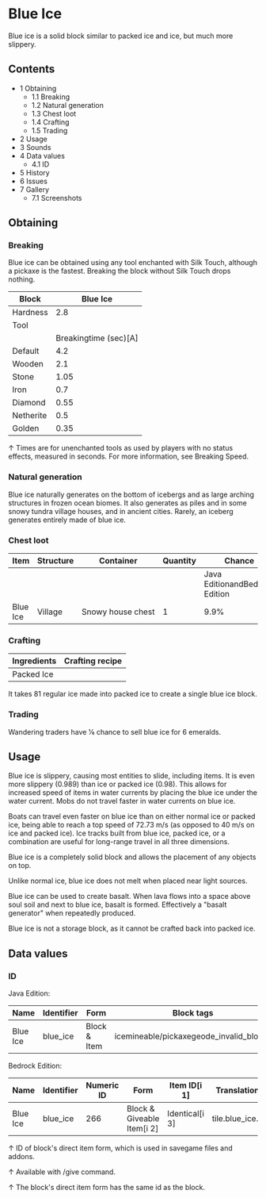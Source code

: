# Blue Ice
Blue ice is a solid block similar to packed ice and ice, but much more slippery.

## Contents
- 1 Obtaining
	- 1.1 Breaking
	- 1.2 Natural generation
	- 1.3 Chest loot
	- 1.4 Crafting
	- 1.5 Trading
- 2 Usage
- 3 Sounds
- 4 Data values
	- 4.1 ID
- 5 History
- 6 Issues
- 7 Gallery
	- 7.1 Screenshots

## Obtaining
### Breaking
Blue ice can be obtained using any tool enchanted with Silk Touch, although a pickaxe is the fastest. Breaking the block without Silk Touch drops nothing. 

| Block     | Blue Ice              |
|-----------|-----------------------|
| Hardness  | 2.8                   |
| Tool      |                       |
|           | Breakingtime (sec)[A] |
| Default   | 4.2                   |
| Wooden    | 2.1                   |
| Stone     | 1.05                  |
| Iron      | 0.7                   |
| Diamond   | 0.55                  |
| Netherite | 0.5                   |
| Golden    | 0.35                  |


↑ Times are for unenchanted tools as used by players with no status effects, measured in seconds. For more information, see Breaking Speed.


### Natural generation
Blue ice naturally generates on the bottom of icebergs and as large arching structures in frozen ocean biomes.
It also generates as piles and in some snowy tundra village houses, and in ancient cities. Rarely, an iceberg generates entirely made of blue ice.


### Chest loot
| Item     | Structure | Container         | Quantity | Chance                         |
|----------|-----------|-------------------|----------|--------------------------------|
|          |           |                   |          | Java EditionandBedrock Edition |
| Blue Ice | Village   | Snowy house chest | 1        | 9.9%                           |

### Crafting
| Ingredients | Crafting recipe |
|-------------|-----------------|
| Packed Ice  |                 |

It takes 81 regular ice made into packed ice to create a single blue ice block. 

### Trading
Wandering traders have 1⁄6 chance to sell blue ice for 6 emeralds.

## Usage
Blue ice is slippery, causing most entities to slide, including items. It is even more slippery (0.989) than ice or packed ice (0.98). This allows for increased speed of items in water currents by placing the blue ice under the water current. Mobs do not travel faster in water currents on blue ice. 

Boats can travel even faster on blue ice than on either normal ice or packed ice, being able to reach a top speed of 72.73 m/s (as opposed to 40 m/s on ice and packed ice).  Ice tracks built from blue ice, packed ice, or a combination are useful for long-range travel in all three dimensions.

Blue ice is a completely solid block and allows the placement of any objects on top.

Unlike normal ice, blue ice does not melt when placed near light sources.

Blue ice can be used to create basalt. When lava flows into a space above soul soil and next to blue ice, basalt is formed. Effectively a "basalt generator" when repeatedly produced.

Blue ice is not a storage block, as it cannot be crafted back into packed ice.

## Data values
### ID
Java Edition:

| Name     | Identifier | Form         | Block tags                              | Translation key          |
|----------|------------|--------------|-----------------------------------------|--------------------------|
| Blue Ice | blue_ice   | Block & Item | icemineable/pickaxegeode_invalid_blocks | block.minecraft.blue_ice |

Bedrock Edition:

| Name     | Identifier | Numeric ID | Form                       | Item ID[i 1]   | Translation key    |
|----------|------------|------------|----------------------------|----------------|--------------------|
| Blue Ice | blue_ice   | 266        | Block & Giveable Item[i 2] | Identical[i 3] | tile.blue_ice.name |


↑ ID of block's direct item form, which is used in savegame files and addons.

↑ Available with /give command.

↑ The block's direct item form has the same id as the block.


